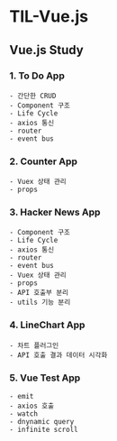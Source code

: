 # TIL-Vue.js

Vue.js Study
---------------------------------------------

### 1. To Do App
```
- 간단한 CRUD
- Component 구조
- Life Cycle
- axios 통신
- router
- event bus
```

### 2. Counter App
```
- Vuex 상태 관리
- props
```

### 3. Hacker News App
```
- Component 구조
- Life Cycle
- axios 통신
- router
- event bus
- Vuex 상태 관리
- props
- API 호출부 분리
- utils 기능 분리
```

### 4. LineChart App
```
- 차트 플러그인
- API 호출 결과 데이터 시각화
```

### 5. Vue Test App
```
- emit
- axios 호출
- watch
- dnynamic query
- infinite scroll
```
